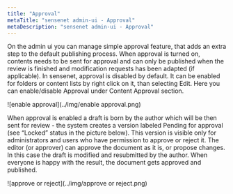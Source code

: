 ```yaml
---
title: "Approval"
metaTitle: "sensenet admin-ui - Approval"
metaDescription: "sensenet admin-ui - Approval"
---
```


On the admin ui you can manage simple approval feature, that adds an extra step to the default publishing process. 
When approval is turned on, contents needs to be sent for approval and can only be published when the review is finished and modification requests has been adapted (if applicable). 
In sensenet, approval is disabled by default. It can be enabled for folders or content lists by right click on it, than selecting Edit. Here you can enable/disable Approval under Content Approval section.

![enable approval](../img/enable approval.png)

When approval is enabled a draft is born by the author which will be then sent for review - the system creates a version labeled Pending for approval (see “Locked” status in the picture below). This version is visible only for administrators and users who have permission to approve or reject it. The editor (or approver) can approve the document as it is, or propose changes. In this case the draft is modified and resubmitted by the author. When everyone is happy with the result, the document gets approved and published.

![approve or reject](../img/approve or reject.png)
